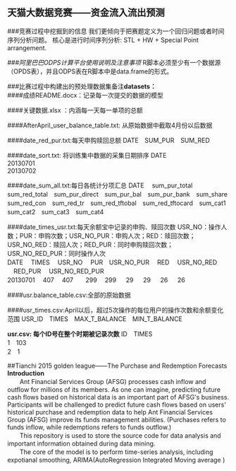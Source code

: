 ## 天猫大数据竞赛——资金流入流出预测
###竞赛过程中挖掘到的信息
我们更倾向于把赛题定义为一个回归问题或者时间序列分析问题。
核心是进行时间序列分析: STL + HW + Special Point arrangement.<br>




###*阿里巴巴ODPS计算平台使用说明及注意事项*
R脚本必须至少有一个数据源（OPDS表），并且ODPS表在R脚本中是data.frame的形式。


###比赛过程中构建出的预处理数据集备注**datasets：**<br>
####成绩README.docx：记录每一次提交的数据的模型

####关键数据.xlsx ：内涵每一天每一单项的总额

####AfterApril_user_balance_table.txt: 从原始数据中截取4月份以后数据

####date_red_pur.txt:每天申购赎回总额
DATE　SUM_PUR　SUM_RED

####date_sort.txt: 将训练集中数据的采集日期排序
DATE<br>
20130701<br>
20130702<br>

####date_sum_all.txt:每日各统计分项汇总
DATE　 sum_pur_total　sum_red_total　sum_pur_direct　sum_pur_bal　sum_pur_bank　sum_share　sum_red_con　sum_red_tr　sum_red_tftobal　sum_red_tftocard　sum_cat1　sum_cat2　sum_cat3　sum_cat4 

####date_times_usr.txt:每天余额宝中记录的申购、赎回次数
USR_NO：操作人数；PUR：申购次数；USR_NO_PUR：申购人次；RED：赎回次数；USR_NO_RED：赎回人次；RED_PUR：同时申购赎回次数；USR_NO_RED_PUR：同时操作人次<br>
DATE　 TIMES　 USR_NO　 PUR　USR_NO_PUR 　RED　 USR_NO_RED 　RED_PUR 　USR_NO_RED_PUR<br>
20130701 　407 　407　　299   　299 　    29 　     29 　       26 　         26<br>

####usr.balance_table.csv:全部的原始数据

####usr_times.csv:April以后，超过5次操作的每位用户的操作次数和余额变化范围
USR_ID　TIMES　MAX_T_BALANCE　MIN_T_BALANCE<br>

**usr.csv: 每个ID号在整个时期被记录次数**
ID　TIMES<br>
1　103<br>
2　1<br>


##Tianchi 2015 golden league——The Purchase and Redemption Forecasts
**Introduction**<br>
　　Ant Financial Services Group (AFSG) processes cash inflow and outflow for millions of its members. As one can imagine, predicting future cash flows based on historical data is an important part of AFSG's business. Participants will be challenged to predict future cash flows based on users' historical purchase and redemption data to help Ant Financial Services Group (AFSG) improve its funds management abilities. (Purchases refers to funds inflow, while redemptions refers to funds outflow.)<br>
　　This repository is used to store the source code for data analysis and important information obtained during data mining.<br>
　　The core of the model is to perform time-series analysis, including expotianal smoothing, ARIMA(AutoRegression Integrated Moving average )
　　
